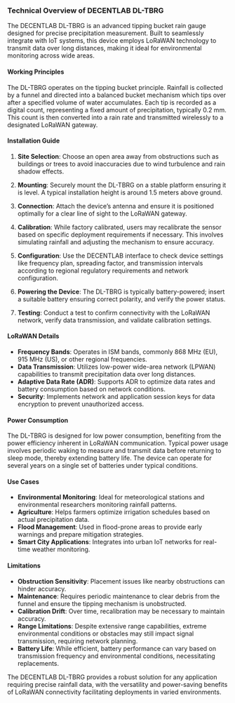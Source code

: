 ### Technical Overview of DECENTLAB DL-TBRG

The DECENTLAB DL-TBRG is an advanced tipping bucket rain gauge designed for precise precipitation measurement. Built to seamlessly integrate with IoT systems, this device employs LoRaWAN technology to transmit data over long distances, making it ideal for environmental monitoring across wide areas.

#### Working Principles

The DL-TBRG operates on the tipping bucket principle. Rainfall is collected by a funnel and directed into a balanced bucket mechanism which tips over after a specified volume of water accumulates. Each tip is recorded as a digital count, representing a fixed amount of precipitation, typically 0.2 mm. This count is then converted into a rain rate and transmitted wirelessly to a designated LoRaWAN gateway.

#### Installation Guide

1. **Site Selection**: Choose an open area away from obstructions such as buildings or trees to avoid inaccuracies due to wind turbulence and rain shadow effects.

2. **Mounting**: Securely mount the DL-TBRG on a stable platform ensuring it is level. A typical installation height is around 1.5 meters above ground.

3. **Connection**: Attach the device’s antenna and ensure it is positioned optimally for a clear line of sight to the LoRaWAN gateway.

4. **Calibration**: While factory calibrated, users may recalibrate the sensor based on specific deployment requirements if necessary. This involves simulating rainfall and adjusting the mechanism to ensure accuracy.

5. **Configuration**: Use the DECENTLAB interface to check device settings like frequency plan, spreading factor, and transmission intervals according to regional regulatory requirements and network configuration.

6. **Powering the Device**: The DL-TBRG is typically battery-powered; insert a suitable battery ensuring correct polarity, and verify the power status.

7. **Testing**: Conduct a test to confirm connectivity with the LoRaWAN network, verify data transmission, and validate calibration settings.

#### LoRaWAN Details

- **Frequency Bands**: Operates in ISM bands, commonly 868 MHz (EU), 915 MHz (US), or other regional frequencies.
- **Data Transmission**: Utilizes low-power wide-area network (LPWAN) capabilities to transmit precipitation data over long distances.
- **Adaptive Data Rate (ADR)**: Supports ADR to optimize data rates and battery consumption based on network conditions.
- **Security**: Implements network and application session keys for data encryption to prevent unauthorized access.

#### Power Consumption

The DL-TBRG is designed for low power consumption, benefiting from the power efficiency inherent in LoRaWAN communication. Typical power usage involves periodic waking to measure and transmit data before returning to sleep mode, thereby extending battery life. The device can operate for several years on a single set of batteries under typical conditions.

#### Use Cases

- **Environmental Monitoring**: Ideal for meteorological stations and environmental researchers monitoring rainfall patterns.
- **Agriculture**: Helps farmers optimize irrigation schedules based on actual precipitation data.
- **Flood Management**: Used in flood-prone areas to provide early warnings and prepare mitigation strategies.
- **Smart City Applications**: Integrates into urban IoT networks for real-time weather monitoring.
  
#### Limitations

- **Obstruction Sensitivity**: Placement issues like nearby obstructions can hinder accuracy.
- **Maintenance**: Requires periodic maintenance to clear debris from the funnel and ensure the tipping mechanism is unobstructed.
- **Calibration Drift**: Over time, recalibration may be necessary to maintain accuracy.
- **Range Limitations**: Despite extensive range capabilities, extreme environmental conditions or obstacles may still impact signal transmission, requiring network planning.
- **Battery Life**: While efficient, battery performance can vary based on transmission frequency and environmental conditions, necessitating replacements.

The DECENTLAB DL-TBRG provides a robust solution for any application requiring precise rainfall data, with the versatility and power-saving benefits of LoRaWAN connectivity facilitating deployments in varied environments.